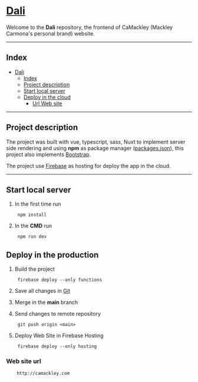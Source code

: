 # [Dali](https://github.com/camackley/dali)

Welcome to the **Dali** repository, the frontend of CaMackley (Mackley Carmona's personal brand) website.
__________

## Index

- [Dali](#dali)
  - [Index](#index)
  - [Project description](#project-description)
  - [Start local server](#start-local-server)
  - [Deploy in the cloud](#deploy-in-production)
    - [Url Web site](#web-site-url)

__________

## Project description

The project was built with vue, typescript, sass, Nuxt to implement server side rendering and using **npm** as package manager ([packages.json](./package.json)), this project also implements [Bootstrap](https://getbootstrap.com).

The project use [Firebase](https://firebase.google.com/) as hosting for deploy the app in the cloud.
__________

## Start local server

1) In the first time run

        npm install

2) In the **CMD** run

        npm run dev

## Deploy in the production

1) Build the project

        firebase deploy --only functions

2) Save all changes in [Git](https://git-scm.com/)
3) Merge in the **main** branch
4) Send changes to remote repository

        git push origin <main>

5) Deploy Web Site in Firebase Hosting

        firebase deploy --only hosting

### Web site url

        http://camackley.com
